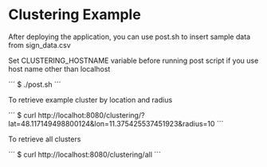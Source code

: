 # Clustering Example


After deploying the application, you can use post.sh to insert sample data from sign_data.csv

Set CLUSTERING_HOSTNAME variable before running post script if you use host name other than localhost

´´´
$ ./post.sh
´´´

To retrieve example cluster by location and radius

´´´
$ curl http://localhot:8080/clustering/?lat=48.117149498800124&lon=11.375425537451923&radius=10
´´´

To retrieve all clusters

´´´
$ curl http://localhost:8080/clustering/all
´´´